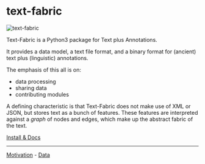 # text-fabric

![text-fabric](https://raw.github.com/ETCBC/text-fabric/master/docs/tf.png)

Text-Fabric is a Python3 package for Text plus Annotations.

It provides a data model, a text file format, and a binary format for (ancient) text plus
(linguistic) annotations.

The emphasis of this all is on:

* data processing
* sharing data
* contributing modules

A defining characteristic is that Text-Fabric does not make use of XML or JSON,
but stores text as a bunch of features.
These features are interpreted against a *graph* of nodes and edges, which make up the
abstract fabric of the text.

[Install & Docs](https://github.com/ETCBC/text-fabric/wiki/Home)

---

[Motivation](http://www.slideshare.net/dirkroorda/text-fabric) - 
[Data](https://github.com/ETCBC/text-fabric-data)
